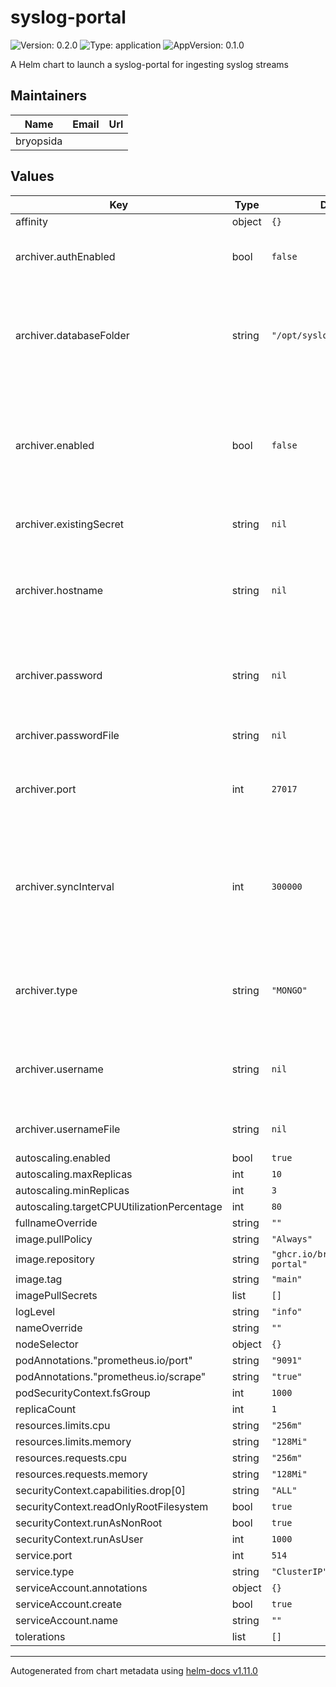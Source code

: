 # syslog-portal

![Version: 0.2.0](https://img.shields.io/badge/Version-0.2.0-informational?style=flat-square) ![Type: application](https://img.shields.io/badge/Type-application-informational?style=flat-square) ![AppVersion: 0.1.0](https://img.shields.io/badge/AppVersion-0.1.0-informational?style=flat-square)

A Helm chart to launch a syslog-portal for ingesting syslog streams

## Maintainers

| Name | Email | Url |
| ---- | ------ | --- |
| bryopsida |  |  |

## Values

| Key | Type | Default | Description |
|-----|------|---------|-------------|
| affinity | object | `{}` |  |
| archiver.authEnabled | bool | `false` | Toggle usage of auth in the archiver |
| archiver.databaseFolder | string | `"/opt/syslog-portal/data"` | The location of the local database store when using the POUCHDB archiver |
| archiver.enabled | bool | `false` | Toggle archiving the data to a remote system, if disabled stdout is the destination |
| archiver.existingSecret | string | `nil` | Name of an existing secret |
| archiver.hostname | string | `nil` | Hostname of the remote destination targetted by the archiver |
| archiver.password | string | `nil` | Password for the remote destination of the archiver |
| archiver.passwordFile | string | `nil` | Path to a password file |
| archiver.port | int | `27017` | Destination port targetted by the archiver  |
| archiver.syncInterval | int | `300000` | Controls the interval between syncs to the remote dabase when using the POUCHDB archiver |
| archiver.type | string | `"MONGO"` | Set the type of archiver, can be MONGO or POUCHDB |
| archiver.username | string | `nil` | Username for the remote destination of the archiver |
| archiver.usernameFile | string | `nil` | Path to a username file |
| autoscaling.enabled | bool | `true` |  |
| autoscaling.maxReplicas | int | `10` |  |
| autoscaling.minReplicas | int | `3` |  |
| autoscaling.targetCPUUtilizationPercentage | int | `80` |  |
| fullnameOverride | string | `""` |  |
| image.pullPolicy | string | `"Always"` |  |
| image.repository | string | `"ghcr.io/bryopsida/syslog-portal"` |  |
| image.tag | string | `"main"` |  |
| imagePullSecrets | list | `[]` |  |
| logLevel | string | `"info"` |  |
| nameOverride | string | `""` |  |
| nodeSelector | object | `{}` |  |
| podAnnotations."prometheus.io/port" | string | `"9091"` |  |
| podAnnotations."prometheus.io/scrape" | string | `"true"` |  |
| podSecurityContext.fsGroup | int | `1000` |  |
| replicaCount | int | `1` |  |
| resources.limits.cpu | string | `"256m"` |  |
| resources.limits.memory | string | `"128Mi"` |  |
| resources.requests.cpu | string | `"256m"` |  |
| resources.requests.memory | string | `"128Mi"` |  |
| securityContext.capabilities.drop[0] | string | `"ALL"` |  |
| securityContext.readOnlyRootFilesystem | bool | `true` |  |
| securityContext.runAsNonRoot | bool | `true` |  |
| securityContext.runAsUser | int | `1000` |  |
| service.port | int | `514` |  |
| service.type | string | `"ClusterIP"` |  |
| serviceAccount.annotations | object | `{}` |  |
| serviceAccount.create | bool | `true` |  |
| serviceAccount.name | string | `""` |  |
| tolerations | list | `[]` |  |

----------------------------------------------
Autogenerated from chart metadata using [helm-docs v1.11.0](https://github.com/norwoodj/helm-docs/releases/v1.11.0)
